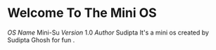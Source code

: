 # Welcome To The Mini OS
*OS Name* Mini-Su
*Version* 1.0
*Author* Sudipta
It's a mini os created by Sudipta Ghosh for fun .
